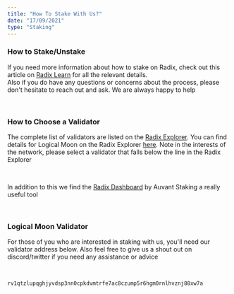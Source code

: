 ```yaml
---
title: "How To Stake With Us?"
date: "17/09/2021"
type: "Staking"
---
```

### How to Stake/Unstake
If you need more information about how to stake on Radix, check out this article on [Radix Learn](https://learn.radixdlt.com/article/how-to-stake-and-unstake-xrd-in-the-desktop-wallet) for all the relevant details.  
Also if you do have any questions or concerns about the process, please don't hesitate to reach out and ask.  We are always happy to help

<br/>

### How to Choose a Validator
The complete list of validators are listed on the [Radix Explorer](https://explorer.radixdlt.com/#/validators).  You can find details for Logical Moon on the Radix Explorer [here](https://explorer.radixdlt.com/#/validators/rv1qtzlupqghjyvdsp3nn0cpkdvmtrfe7ac8czump5r6hgm0rnlhvznj88xw7a).  Note in the interests of the network, please select a validator that falls below the line in the Radix Explorer

<br/>

In addition to this we find the [Radix Dashboard](https://www.radixdashboard.com/) by Auvant Staking a really useful tool

<br/>

###    Logical Moon Validator 
For those of you who are interested in staking with us, you'll need our validator address below. Also feel free to give us a shout out on discord/twitter if you need any assistance or advice 

<br/>

```
rv1qtzlupqghjyvdsp3nn0cpkdvmtrfe7ac8czump5r6hgm0rnlhvznj88xw7a
```
<br/>


